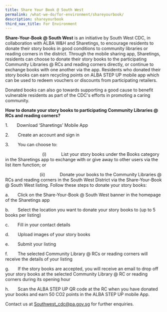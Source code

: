 ```yaml
---
title: Share Your Book @ South West
permalink: /what-we-do/for-environment/shareyourbook/
description: shareyourbook
third_nav_title: For Environment
---
```

**Share-Your-Book @ South West** is an initiative by South West CDC, in collaboration with ALBA W&H and Sharetings, to encourage residents to donate their story books in good conditions to community libraries or reading corners in the district. Through the mobile sharing app, Sharetings, residents can choose to donate their story books to the participating Community Libraries @ RCs and reading corners directly, or continue to exchange books with one another via the app. Residents who donated their story books can earn recycling points on ALBA STEP UP mobile app which can be used to redeem vouchers or discounts from participating retailers.  
  
Donated books can also go towards supporting a good cause to benefit vulnerable residents as part of the CDC's efforts in promoting a caring community.

**How to donate your story books to participating Community Libraries @ RCs and reading corners?**

1.       Download ‘Sharetings’ Mobile App  
  
2.       Create an account and sign in

3.       You can choose to:

                              (i)            List your story books under the Books category in the Sharetings app to exchange with or give away to other users via the list item function; or

                            (ii)            Donate your books to the Community Libraries @ RCs and reading corners in the South West District via the Share-Your-Book @ South West listing. Follow these steps to donate your story books:

a.       Click on the Share-Your-Book @ South West banner in the homepage of the Sharetings app

b.       Select the location you want to donate your story books to (up to 5 books per listing)

c.       Fill in your contact details

d.       Upload images of your story books

e.       Submit your listing

f.        The selected Community Library @ RCs or reading corners will receive the details of your listing

g.       If the story books are accepted, you will receive an email to drop off your story books at the selected Community Library @ RC or reading corners during its opening hour

h.       Scan the ALBA STEP UP QR code at the RC when you have donated your books and earn 50 CO2 points in the ALBA STEP UP mobile App.  
  

Contact us at Southwest_cdc@pa.gov.sg for further enquiries.